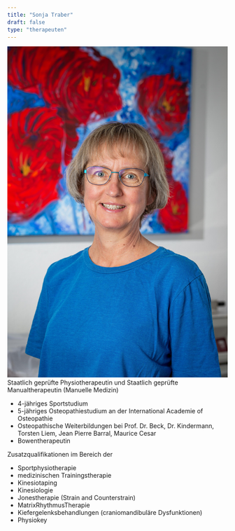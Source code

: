 ```yaml
---
title: "Sonja Traber"
draft: false
type: "therapeuten"
---
```

![Sonja Traber](/img/sonja.jpg) Staatlich geprüfte Physiotherapeutin und Staatlich geprüfte Manualtherapeutin (Manuelle Medizin)
    
* 4-jähriges Sportstudium
* 5-jähriges Osteopathiestudium an der International Academie of Osteopathie
* Osteopathische Weiterbildungen bei Prof. Dr. Beck, Dr. Kindermann, Torsten Liem, Jean Pierre Barral, Maurice Cesar
* Bowentherapeutin

Zusatzqualifikationen im Bereich der

* Sportphysiotherapie
* medizinischen Trainingstherapie
* Kinesiotaping
* Kinesiologie
* Jonestherapie (Strain and Counterstrain)
* MatrixRhythmusTherapie
* Kiefergelenksbehandlungen (craniomandibuläre Dysfunktionen)
* Physiokey